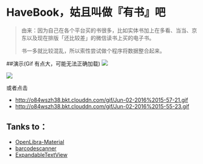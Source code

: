 # HaveBook，姑且叫做『有书』吧

> 由来：因为自己在各个平台买的书很多，比如实体书加上在多看、当当、京东以及现在排版「还比较差」的微信读书上买的电子书。
>
> 书一多就比较混乱，所以索性尝试做个程序将数据整合起来。

##演示(Gif 有点大，可能无法正确加载)
![](http://o84wszh38.bkt.clouddn.com/gif/Jun-02-2016%2015-57-21.gif)




![](http://o84wszh38.bkt.clouddn.com/gif/Jun-02-2016%2015-55-23.gif)





或者点击

* http://o84wszh38.bkt.clouddn.com/gif/Jun-02-2016%2015-57-21.gif
* http://o84wszh38.bkt.clouddn.com/gif/Jun-02-2016%2015-55-23.gif

## Tanks to：

* [OpenLibra-Material](https://github.com/saulmm/OpenLibra-Material)
* [barcodescanner](https://github.com/dm77/barcodescanner)
* [ExpandableTextView](https://github.com/Manabu-GT/ExpandableTextView)

